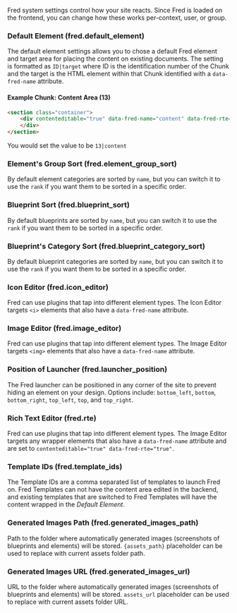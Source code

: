 Fred system settings control how your site reacts. Since Fred is loaded on the frontend, you can change how these works per-context, user, or group.

### Default Element (fred.default_element)

The default element settings allows you to chose a default Fred element and target area for placing the content on existing documents. The setting is formatted as `ID|target` where ID is the identification number of the Chunk and the target is the HTML element within that Chunk identified with a `data-fred-name` attribute.

#### Example Chunk: Content Area (13)

```html
<section class="container">
    <div contenteditable="true" data-fred-name="content" data-fred-rte="true">
    </div>
</section>
```
You would set the value to be `13|content`


### Element's Group Sort (fred.element_group_sort)

By default element categories are sorted by `name`, but you can switch it to use the `rank` if you want them to be sorted in a specific order.

### Blueprint Sort (fred.blueprint_sort)

By default blueprints are sorted by `name`, but you can switch it to use the `rank` if you want them to be sorted in a specific order.

### Blueprint's Category Sort (fred.blueprint_category_sort)

By default blueprint categories are sorted by `name`, but you can switch it to use the `rank` if you want them to be sorted in a specific order.

### Icon Editor (fred.icon_editor)

Fred can use plugins that tap into different element types. The Icon Editor targets `<i>` elements that also have a `data-fred-name` attribute.

### Image Editor (fred.image_editor)

Fred can use plugins that tap into different element types. The Image Editor targets `<img>` elements that also have a `data-fred-name` attribute.

### Position of Launcher (fred.launcher_position)

The Fred launcher can be positioned in any corner of the site to prevent hiding an element on your design. Options include: `bottom_left`, `bottom`, `bottom_right`, `top_left`, `top`, and `top_right`.

### Rich Text Editor (fred.rte)

Fred can use plugins that tap into different element types. The Image Editor targets any wrapper elements that also have a `data-fred-name` attribute and are set to `contenteditable="true" data-fred-rte="true"`.

### Template IDs (fred.template_ids)

The Template IDs are a comma separated list of templates to launch Fred on. Fred Templates can not have the content area edited in the backend, and existing templates that are switched to Fred Templates will have the content wrapped in the *Default Element*.

### Generated Images Path (fred.generated_images_path)

Path to the folder where automatically generated images (screenshots of blueprints and elements) will be stored. `{assets_path}` placeholder can be used to replace with current assets folder path.

### Generated Images URL (fred.generated_images_url)

URL to the folder where automatically generated images (screenshots of blueprints and elements) will be stored. `assets_url` placeholder can be used to replace with current assets folder URL.